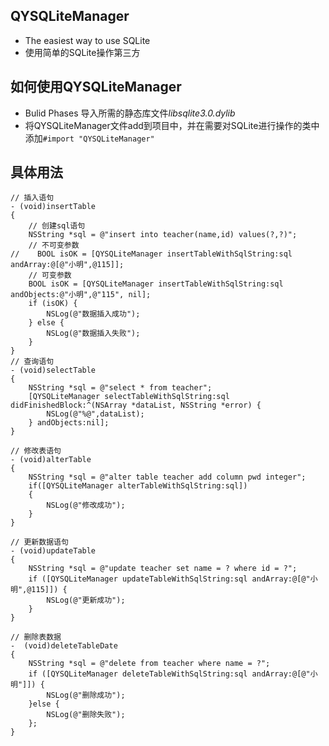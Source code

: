 ## QYSQLiteManager
* The easiest way to use SQLite
* 使用简单的SQLite操作第三方

## 如何使用QYSQLiteManager
* Bulid Phases 导入所需的静态库文件*libsqlite3.0.dylib*
* 将QYSQLiteManager文件add到项目中，并在需要对SQLite进行操作的类中添加`#import "QYSQLiteManager"`


## 具体用法
```objc
// 插入语句
- (void)insertTable
{
    // 创建sql语句
    NSString *sql = @"insert into teacher(name,id) values(?,?)";
    // 不可变参数
//    BOOL isOK = [QYSQLiteManager insertTableWithSqlString:sql andArray:@[@"小明",@115]];
    // 可变参数
    BOOL isOK = [QYSQLiteManager insertTableWithSqlString:sql andObjects:@"小明",@"115", nil];
    if (isOK) {
        NSLog(@"数据插入成功");
    } else {
        NSLog(@"数据插入失败");
    }
}
// 查询语句
- (void)selectTable
{
    NSString *sql = @"select * from teacher";
    [QYSQLiteManager selectTableWithSqlString:sql didFinishedBlock:^(NSArray *dataList, NSString *error) {
        NSLog(@"%@",dataList);
    } andObjects:nil];
}

// 修改表语句
- (void)alterTable
{
    NSString *sql = @"alter table teacher add column pwd integer";
    if([QYSQLiteManager alterTableWithSqlString:sql])
    {
        NSLog(@"修改成功");
    }
}

// 更新数据语句
- (void)updateTable
{
    NSString *sql = @"update teacher set name = ? where id = ?";
    if ([QYSQLiteManager updateTableWithSqlString:sql andArray:@[@"小明",@115]]) {
        NSLog(@"更新成功");
    }
}

// 删除表数据
-  (void)deleteTableDate
{
    NSString *sql = @"delete from teacher where name = ?";
    if ([QYSQLiteManager deleteTableWithSqlString:sql andArray:@[@"小明"]]) {
        NSLog(@"删除成功");
    }else {
        NSLog(@"删除失败");
    };
}
```
  
